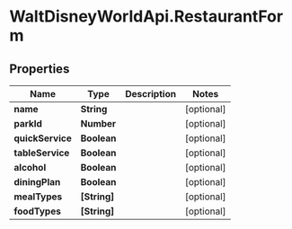 # WaltDisneyWorldApi.RestaurantForm

## Properties
Name | Type | Description | Notes
------------ | ------------- | ------------- | -------------
**name** | **String** |  | [optional] 
**parkId** | **Number** |  | [optional] 
**quickService** | **Boolean** |  | [optional] 
**tableService** | **Boolean** |  | [optional] 
**alcohol** | **Boolean** |  | [optional] 
**diningPlan** | **Boolean** |  | [optional] 
**mealTypes** | **[String]** |  | [optional] 
**foodTypes** | **[String]** |  | [optional] 


